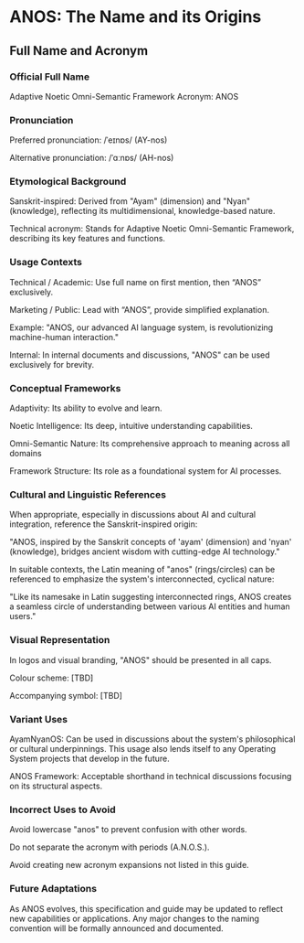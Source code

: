 # ANOS: The Name and its Origins

## Full Name and Acronym

### Official Full Name 

Adaptive Noetic Omni-Semantic Framework Acronym: ANOS 

### Pronunciation

Preferred pronunciation: /ˈeɪnɒs/ (AY-nos) 

Alternative pronunciation: /ˈɑːnɒs/ (AH-nos) 

### Etymological Background 

Sanskrit-inspired: Derived from "Ayam" (dimension) and "Nyan" (knowledge), reflecting its multidimensional, knowledge-based nature. 

Technical acronym: Stands for Adaptive Noetic Omni-Semantic Framework, describing its key features and functions. 

### Usage Contexts 

Technical / Academic: Use full name on first mention, then “ANOS” exclusively. 

Marketing / Public: Lead with “ANOS”, provide simplified explanation. 

Example: "ANOS, our advanced AI language system, is revolutionizing machine-human interaction." 

Internal: In internal documents and discussions, "ANOS" can be used exclusively for brevity. 

### Conceptual Frameworks  

Adaptivity: Its ability to evolve and learn. 

Noetic Intelligence: Its deep, intuitive understanding capabilities. 

Omni-Semantic Nature: Its comprehensive approach to meaning across all domains

Framework Structure: Its role as a foundational system for AI processes. 

### Cultural and Linguistic References 

When appropriate, especially in discussions about AI and cultural integration, reference the Sanskrit-inspired origin: 

"ANOS, inspired by the Sanskrit concepts of 'ayam' (dimension) and 'nyan' (knowledge), bridges ancient wisdom with cutting-edge AI technology." 

In suitable contexts, the Latin meaning of "anos" (rings/circles) can be referenced to emphasize the system's interconnected, cyclical nature: 

"Like its namesake in Latin suggesting interconnected rings, ANOS creates a seamless circle of understanding between various AI entities and human users." 

### Visual Representation 

In logos and visual branding, "ANOS" should be presented in all caps. 

Colour scheme: [TBD] 

Accompanying symbol: [TBD] 

### Variant Uses 

AyamNyanOS: Can be used in discussions about the system's philosophical or cultural underpinnings. This usage also lends itself to any Operating System projects that develop in the future. 

ANOS Framework: Acceptable shorthand in technical discussions focusing on its structural aspects. 

### Incorrect Uses to Avoid 

Avoid lowercase "anos" to prevent confusion with other words. 

Do not separate the acronym with periods (A.N.O.S.). 

Avoid creating new acronym expansions not listed in this guide. 

### Future Adaptations 

As ANOS evolves, this specification and guide may be updated to reflect new capabilities or applications. Any major changes to the naming convention will be formally announced and documented. 
